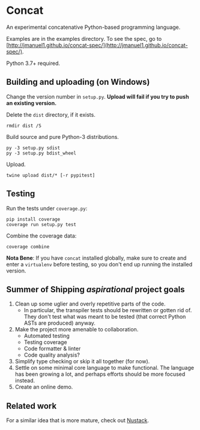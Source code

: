 Concat
======

An experimental concatenative Python-based programming language.

Examples are in the examples directory. To see the spec, go to
[http://jmanuel1.github.io/concat-spec/](http://jmanuel1.github.io/concat-spec/).

Python 3.7+ required.

Building and uploading (on Windows)
---------------------

Change the version number in `setup.py`. **Upload will fail if you try to push
an existing version.**

Delete the `dist` directory, if it exists.

    rmdir dist /S

Build source and pure Python-3 distributions.

    py -3 setup.py sdist
    py -3 setup.py bdist_wheel

Upload.

    twine upload dist/* [-r pypitest]

Testing
-------

Run the tests under `coverage.py`:

    pip install coverage
    coverage run setup.py test

Combine the coverage data:

    coverage combine

**Nota Bene**: If you have `concat` installed globally, make sure to create and
enter a `virtualenv` before testing, so you don't end up running the installed
version.

Summer of Shipping *aspirational* project goals
-------------

1. Clean up some uglier and overly repetitive parts of the code.
   - In particular, the transpiler tests should be rewritten or gotten rid of.
     They don't test what was meant to be tested (that correct Python ASTs are
     produced) anyway.
2. Make the project more amenable to collaboration.
   - Automated testing
   - Testing coverage
   - Code formatter & linter
   - Code quality analysis?
3. Simplify type checking or skip it all together (for now).
4. Settle on some minimal core language to make functional. The language has
   been growing a lot, and perhaps efforts should be more focused instead.
5. Create an online demo.

Related work
------------

For a similar idea that is more mature, check out
[Nustack](https://github.com/BookOwl/nustack).
